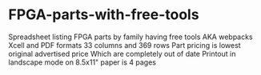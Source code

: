 # FPGA-parts-with-free-tools
Spreadsheet listing FPGA parts by family having free tools AKA webpacks
Xcell and PDF formats
33 columns and 369 rows
Part pricing is lowest original advertised price
Which are completely out of date
Printout in landscape mode on 8.5x11" paper is 4 pages
